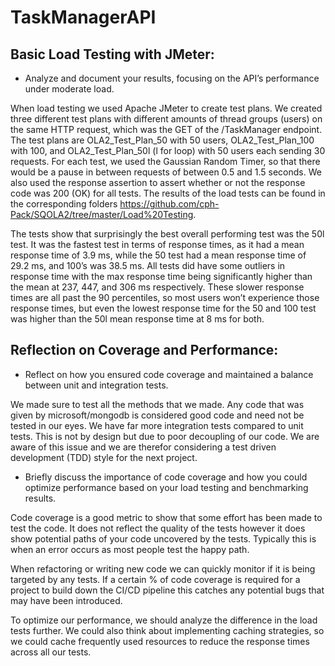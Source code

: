 # TaskManagerAPI

## Basic Load Testing with JMeter:
- Analyze and document your results, focusing on the API’s performance under
moderate load.


When load testing we used Apache JMeter to create test plans. We created three different test plans with different amounts of thread groups (users) on the same HTTP request, which was the GET of the /TaskManager endpoint. The test plans are OLA2_Test_Plan_50 with 50 users, OLA2_Test_Plan_100 with 100, and OLA2_Test_Plan_50l (l for loop) with 50 users each sending 30 requests. For each test, we used the Gaussian Random Timer, so that there would be a pause in between requests of between 0.5 and 1.5 seconds. We also used the response assertion to assert whether or not the response code was 200 (OK) for all tests. The results of the load tests can be found in the corresponding folders https://github.com/cph-Pack/SQOLA2/tree/master/Load%20Testing. 

The tests show that surprisingly the best overall performing test was the 50l test.
It was the fastest test in terms of response times, as it had a mean response time of 3.9 ms, while the 50 test had a mean response time of 29.2 ms, and 100’s was 38.5 ms. All tests did have some outliers in response time with the max response time being significantly higher than the mean at 237, 447, and 306 ms respectively. These slower response times are all past the 90 percentiles, so most users won’t experience those response times, but even the lowest response time for the 50 and 100 test was higher than the 50l mean response time at 8 ms for both.

## Reflection on Coverage and Performance:
- Reflect on how you ensured code coverage and maintained a balance between
unit and integration tests.

We made sure to test all the methods that we made. Any code that was given by microsoft/mongodb is considered good code and need not be tested in our eyes.
We have far more integration tests compared to unit tests. This is not by design but due to poor decoupling of our code. We are aware of this issue and we are therefor considering a test driven development (TDD) style for the next project.


- Briefly discuss the importance of code coverage and how you could optimize performance based on your load testing and benchmarking results.

Code coverage is a good metric to show that some effort has been made to test the code. It does not reflect the quality of the tests however it does show potential paths of your code uncovered by the tests. Typically this is when an error occurs as most people test the happy path.

When refactoring or writing new code we can quickly monitor if it is being targeted by any tests. If a certain % of code coverage is required for a project to build down the CI/CD pipeline this catches any potential bugs that may have been introduced.

 To optimize our performance, we should analyze the difference in the load tests further. We could also think about implementing caching strategies, so we could cache frequently used resources to reduce the response times across all our tests. 
